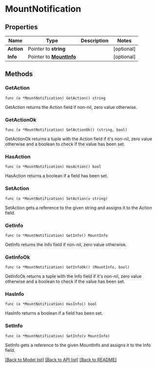 # MountNotification

## Properties

Name | Type | Description | Notes
------------ | ------------- | ------------- | -------------
**Action** | Pointer to **string** |  | [optional] 
**Info** | Pointer to [**MountInfo**](mount_info.md) |  | [optional] 

## Methods

### GetAction

`func (o *MountNotification) GetAction() string`

GetAction returns the Action field if non-nil, zero value otherwise.

### GetActionOk

`func (o *MountNotification) GetActionOk() (string, bool)`

GetActionOk returns a tuple with the Action field if it's non-nil, zero value otherwise
and a boolean to check if the value has been set.

### HasAction

`func (o *MountNotification) HasAction() bool`

HasAction returns a boolean if a field has been set.

### SetAction

`func (o *MountNotification) SetAction(v string)`

SetAction gets a reference to the given string and assigns it to the Action field.

### GetInfo

`func (o *MountNotification) GetInfo() MountInfo`

GetInfo returns the Info field if non-nil, zero value otherwise.

### GetInfoOk

`func (o *MountNotification) GetInfoOk() (MountInfo, bool)`

GetInfoOk returns a tuple with the Info field if it's non-nil, zero value otherwise
and a boolean to check if the value has been set.

### HasInfo

`func (o *MountNotification) HasInfo() bool`

HasInfo returns a boolean if a field has been set.

### SetInfo

`func (o *MountNotification) SetInfo(v MountInfo)`

SetInfo gets a reference to the given MountInfo and assigns it to the Info field.


[[Back to Model list]](../README.md#documentation-for-models) [[Back to API list]](../README.md#documentation-for-api-endpoints) [[Back to README]](../README.md)


